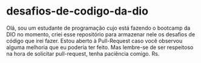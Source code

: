 # desafios-de-codigo-da-dio

Olá, sou um estudante de programação cujo está fazendo o bootcamp da DIO no momento, criei esse repositório para armazenar nele os desafios de código que irei fazer. 
Estou aberto à Pull-Request caso você observou alguma melhoria que eu poderia ter feito. Mas lembre-se de ser respeitoso na hora de solicitar pull-request, tenha paciência comigo. Rs.